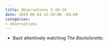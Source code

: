 ```yaml
---
title: Observations 5-28-19
date: 2019-06-03 22:20:00 -05:00
categories:
- observations
---
```


- Basil attentively watching *The Bachelorette*.